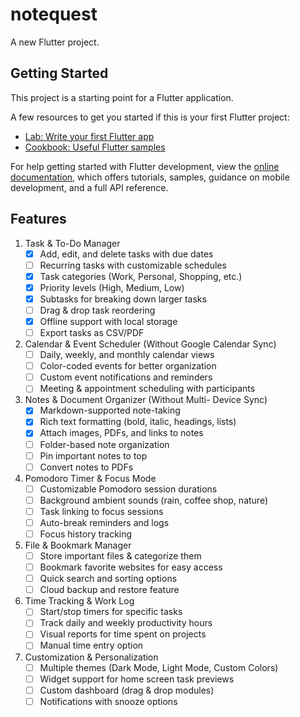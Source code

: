 # notequest

A new Flutter project.

## Getting Started

This project is a starting point for a Flutter application.

A few resources to get you started if this is your first Flutter project:

- [Lab: Write your first Flutter app](https://docs.flutter.dev/get-started/codelab)
- [Cookbook: Useful Flutter samples](https://docs.flutter.dev/cookbook)

For help getting started with Flutter development, view the
[online documentation](https://docs.flutter.dev/), which offers tutorials,
samples, guidance on mobile development, and a full API reference.

## Features
1. Task & To-Do Manager
    - [x] Add, edit, and delete tasks with due dates
    - [ ] Recurring tasks with customizable schedules
    - [x] Task categories (Work, Personal, Shopping, etc.)
    - [x] Priority levels (High, Medium, Low)
    - [x] Subtasks for breaking down larger tasks
    - [ ] Drag & drop task reordering
    - [x] Offline support with local storage
    - [ ] Export tasks as CSV/PDF
2. Calendar & Event Scheduler (Without Google Calendar Sync)
    - [ ] Daily, weekly, and monthly calendar views
    - [ ] Color-coded events for better organization
    - [ ] Custom event notifications and reminders
    - [ ] Meeting & appointment scheduling with participants
3. Notes & Document Organizer (Without Multi- Device Sync)
    - [x] Markdown-supported note-taking
    - [x] Rich text formatting (bold, italic, headings, lists)
    - [x] Attach images, PDFs, and links to notes
    - [ ] Folder-based note organization
    - [ ] Pin important notes to top
    - [ ] Convert notes to PDFs
4. Pomodoro Timer & Focus Mode
    - [ ] Customizable Pomodoro session durations
    - [ ] Background ambient sounds (rain, coffee shop, nature)
    - [ ] Task linking to focus sessions
    - [ ] Auto-break reminders and logs
    - [ ] Focus history tracking
5. File & Bookmark Manager
    - [ ] Store important files & categorize them
    - [ ] Bookmark favorite websites for easy access
    - [ ] Quick search and sorting options
    - [ ] Cloud backup and restore feature
6. Time Tracking & Work Log
    - [ ] Start/stop timers for specific tasks
    - [ ] Track daily and weekly productivity hours
    - [ ] Visual reports for time spent on projects
    - [ ] Manual time entry option
7. Customization & Personalization
    - [ ] Multiple themes (Dark Mode, Light Mode, Custom Colors)
    - [ ] Widget support for home screen task previews
    - [ ] Custom dashboard (drag & drop modules)
    - [ ] Notifications with snooze options
